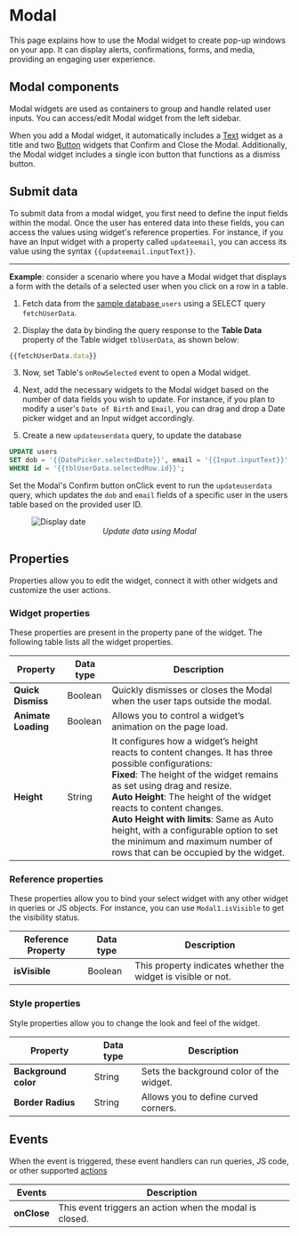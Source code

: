 # Modal


This page explains how to use the Modal widget to create pop-up windows on your app. It can display alerts, confirmations, forms, and media, providing an engaging user experience.

<VideoEmbed host="youtube" videoId="s8cHVkhj3ec" title="Using the Modal widget" caption="Using the Modal widget"/>


## Modal components

Modal widgets are used as containers to group and handle related user inputs. You can access/edit Modal widget from the left sidebar.

When you add a Modal widget, it automatically includes a [Text](reference/widgets/text) widget as a title and two [Button](reference/widgets/button) widgets that Confirm and Close the Modal. Additionally, the Modal widget includes a single icon button that functions as a dismiss button.

## Submit data

To submit data from a modal widget, you first need to define the input fields within the modal. Once the user has entered data into these fields, you can access the values using widget's reference properties. For instance, if you have an Input widget with a property called `updateemail`, you can access its value using the syntax `{{updateemail.inputText}}`.


---
**Example**: consider a scenario where you have a Modal widget that displays a form with the details of a selected user when you click on a row in a table.

1.  Fetch data from the [sample database ](https://docs.appsmith.com/core-concepts/connecting-to-data-sources/connecting-to-databases#sample-databases) `users` using a SELECT query `fetchUserData`. 

2. Display the data by binding the query response to the **Table Data** property of the Table widget `tblUserData`, as shown below:

```js
{{fetchUserData.data}}
```

3.  Now, set Table's `onRowSelected` event to open a Modal widget.

4. Next, add the necessary widgets to the Modal widget based on the number of data fields you wish to update. For instance, if you plan to modify a user's `Date of Birth` and `Email`, you can drag and drop a Date picker widget and an Input widget accordingly.

5. Create a new `updateuserdata` query, to update the database

```sql
UPDATE users
SET dob = '{{DatePicker.selectedDate}}', email = '{{Input.inputText}}'
WHERE id = '{{tblUserData.selectedRow.id}}';
```
Set the Modal's Confirm button onClick event to run the `updateuserdata` query, which updates the `dob` and `email` fields of a specific user in the users table based on the provided user ID.


<figure>
  <img src="/img/example-modal.png" alt="Display date"/>
  <figcaption align = "center"><i>Update data using Modal</i></figcaption>
</figure>


## Properties

Properties allow you to edit the widget, connect it with other widgets and customize the user actions.


### Widget properties

These properties are present in the property pane of the widget. The following table lists all the widget properties.


|  Property   | Data type |  Description                                                                                                                                                                      |
| -----------------| ------------ | -------------------------------------------------------------------------------------------------------------------------------------------------------------------------------- |
| **Quick Dismiss**  | Boolean    | Quickly dismisses or closes the Modal when the user taps outside the modal. |
| **Animate Loading** | Boolean     | Allows you to control a widget’s animation on the page load.                |
| **Height**   | String       | It configures how a widget’s height reacts to content changes. It has three possible configurations:<br/>**Fixed**: The height of the widget remains as set using drag and resize.<br/>**Auto Height**: The height of the widget reacts to content changes.<br/>  **Auto Height with limits**: Same as Auto height, with a configurable option to set the minimum and maximum number of rows that can be occupied by the widget.                                      |


### Reference properties

These properties allow you to bind your select widget with any other widget in queries or JS objects. For instance, you can use `Modal1.isVisible` to get the visibility status.

| Reference Property | Data type | Description                                                                                                                                                    |
| ----------------- | ------------ | -------------------------------------------------------------------------------------------------------------------------------------------------- |
| **isVisible**  | Boolean | This property indicates whether the widget is visible or not. |

### Style properties

Style properties allow you to change the look and feel of the widget.

|  Property   | Data type |  Description                                                                                                                                                                      |
| -----------------| ------------ | -------------------------------------------------------------------------------------------------------------------------------------------------------------------------------- |
| **Background color** | String | Sets the background color of the widget. |
| **Border Radius**    | String | Allows you to define curved corners.     |


## Events

When the event is triggered, these event handlers can run queries, JS code, or other supported [actions](/reference/appsmith-framework/widget-actions)


| Events      | Description                                                                                                                       |
| ----------- | --------------------------------------------------------------------------------------------------------------------------------- |
| **onClose** | This event triggers an action when the modal is closed.  |


